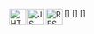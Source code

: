 [<img align="left" alt="HTML5" width="30px" src="https://user-images.githubusercontent.com/106702583/179249004-83788238-3e0e-42fc-b48d-d94316bb66d4.svg" >]
[<img align="left" alt="JS" width="30px" src="https://user-images.githubusercontent.com/106702583/179249013-ac2a85a0-f3d9-4b15-b92c-c775c6529195.svg" >]
[<img align="left" alt="RESCT" width="30px" src="https://user-images.githubusercontent.com/106702583/179249856-0896cff4-133d-4136-951d-e67160a578a2.svg" >]

